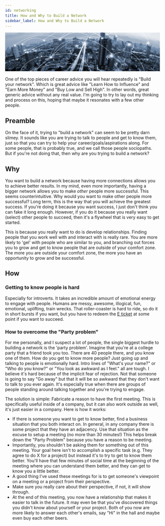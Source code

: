```yaml
---
id: networking 
title: How and Why to Build a Network
sidebar_label: How and Why to Build a Network
---
```


![Networking](assets/networking.jpg)

One of the top pieces of career advice you will hear repeatedly is "Build your network".  Which is great advice like "Learn How to Influence" and "Earn More Money" and "Buy Low and Sell High".  In other words, great generic advice without any real value.  I'm going to try to lay out my thinking and process on this, hoping that maybe it resonates with a few other people.

## Preamble

On the face of it, trying to "build a network" can seem to be pretty darn slimey.  It sounds like you are trying to talk to people and get to know them, just so that you can try to help your career/goals/aspirations along.  For some people, that is probably true, and we call those people sociopaths.  But if you're not doing that, then why are you trying to build a network?

## Why

You want to build a network because having more connections allows you to achieve better results.  In my mind, even more importantly, having a bigger network allows you to make *other* people more successful.  This seems counterintuitive.  Why would you want to make other people more successful?  Long term, this is the way that you will achieve the greatest success.  If you're doing it because you want success, I just don't think you can fake it long enough.  However, if you do it because you really want (select) other people to succeed, then it's a flywheel that is very easy to get started.

This is because you really want to do is develop relationships.  Finding people that you work well with and interact with is really rare.  You are more likely to 'gel' with people who are similar to you, and branching out forces you to grow and get to know people that are outside of your comfort zone.  The more you are outside your comfort zone, the more you have an opportunity to grow and be successful.

## How

### Getting to know people is hard

Especially for introverts.  It takes an incredible amount of emotional energy to engage with people.  Humans are messy, awesome, illogical, fun, emotional, uplifting, train wrecks.  That roller-coaster is hard to ride, so do it in short bursts if you want, but you have to redeem the [E ticket](https://en.wikipedia.org/wiki/E_ticket) at some point if you want to succeed.

### How to overcome the "Party problem"

For me personally, and I suspect a lot of people, the single biggest hurdle to building a network is the 'party problem'.  Imagine that you're at a college party that a friend took you too.  There are 40 people there, and you know one of them.  How do you get to know more people?  Just going up and talking to people is emotionally hard.  Intro lines of "What's your name?" or "Who do you know?" or "You look as awkward as I feel." all are tough.  I believe it's hard because of the implicit fear of rejection.  Not that someone is going to say "Go away" but that it will be so awkward that they don't want to talk to you ever again.  It's especially true when there are groups of people standing around talking together and you're trying to engage.

The solution is simple:  Fabricate a reason to have the first meeting.  This is specifically useful inside of a company, but it can also work outside as well, it's just easier in a company.  Here is how it works:

* If there is someone you want to get to know better, find a business situation that you both interact on.  In general, in any company there is some project that they have an adjacency.  Use that situation as the excuse to setup a meeting (no more than 30 minutes!)  This helps break down the "Party Problem" because you have a reason to be meeting.  
* Importantly, you shouldn't be asking them for something out of this meeting.  Your goal here isn't to accomplish a specific task (e.g. They agree to do X for a project) but instead it's to try to get to know them better.  You'll have that few minutes of social time at the beginning of the meeting where you can understand them better, and they can get to know you a little better. 
* A good thing I've used these meetings for is to get someone's viewpoint on a meeting or a project from their perspective.  
* Make sure you really care about their perspective, if not, it will show through.  
* At the end of this meeting, you now have a relationship that makes it easier to talk in the future.  It may even be that you've discovered things you didn't know about yourself or your project.  Both of you now are more likely to answer each other's emails, say "Hi" in the hall and maybe even buy each other beers.
